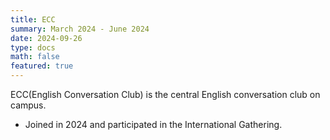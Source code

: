 ```yaml
---
title: ECC
summary: March 2024 - June 2024
date: 2024-09-26
type: docs
math: false
featured: true
---
```


ECC(English Conversation Club) is the central English conversation club on campus.

- Joined in 2024 and participated in the International Gathering.